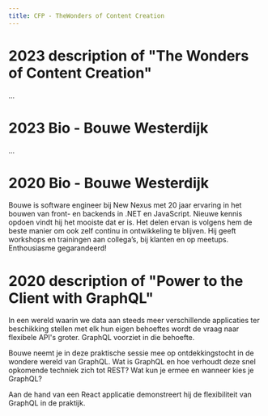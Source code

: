 ```yaml
---
title: CFP - TheWonders of Content Creation
---
```


# 2023 description of "The Wonders of Content Creation"

...

# 2023 Bio - Bouwe Westerdijk

...

# 2020 Bio - Bouwe Westerdijk

Bouwe is software engineer bij New Nexus met 20 jaar ervaring in het bouwen van front- en backends in .NET en JavaScript. Nieuwe kennis opdoen vindt hij het mooiste dat er is. Het delen ervan is volgens hem de beste manier om ook zelf continu in ontwikkeling te blijven. Hij geeft workshops en trainingen aan collega’s, bij klanten en op meetups. Enthousiasme gegarandeerd!

# 2020 description of "Power to the Client with GraphQL"

In een wereld waarin we data aan steeds meer verschillende applicaties ter beschikking stellen met elk hun eigen behoeftes wordt de vraag naar flexibele API's groter. GraphQL voorziet in die behoefte.

Bouwe neemt je in deze praktische sessie mee op ontdekkingstocht in de wondere wereld van GraphQL. Wat is GraphQL en hoe verhoudt deze snel opkomende techniek zich tot REST? Wat kun je ermee en wanneer kies je GraphQL?

Aan de hand van een React applicatie demonstreert hij de flexibiliteit van GraphQL in de praktijk.

